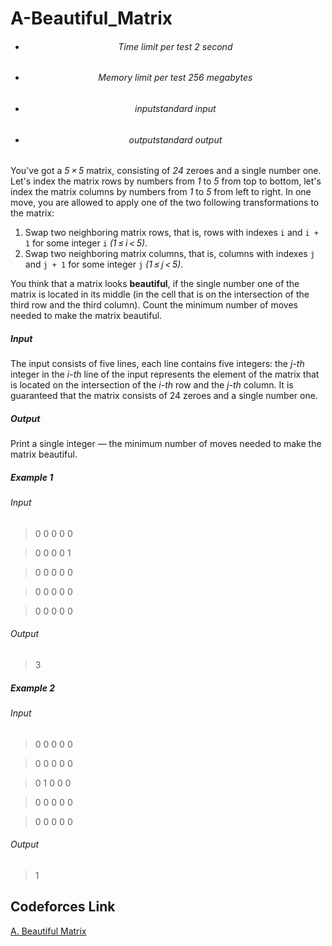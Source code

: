 # A-Beautiful_Matrix

- <h6> <center> Time limit per test 2 second </center> </h6>
- <h6> <center> Memory limit per test 256 megabytes </center> </h6>
- <h6> <center> inputstandard input </center> </h6>
- <h6> <center>outputstandard output </center> </h6>

You've got a *5 × 5* matrix, consisting of *24* zeroes and a single number one. Let's index the matrix rows by numbers from *1* to *5* from top to bottom, 
let's index the matrix columns by numbers from *1* to *5* from left to right. 
In one move, you are allowed to apply one of the two following transformations to the matrix:

1. Swap two neighboring matrix rows, that is, rows with indexes `i` and `i + 1` for some integer `i` *(1 ≤ i < 5)*.
2. Swap two neighboring matrix columns, that is, columns with indexes `j` and `j + 1` for some integer `j` *(1 ≤ j < 5)*.

You think that a matrix looks **beautiful**, if the single number one of the matrix is located in its middle (in the cell that is on the intersection of the third row and the third column). Count the minimum number of moves needed to make the matrix beautiful.
<h5>Input</h5>

The input consists of five lines, each line contains five integers: the *j-th* integer in the *i-th* line of the input 
represents the element of the matrix that is located on the intersection of the *i-th* row and the *j-th* column. 
It is guaranteed that the matrix consists of 24 zeroes and a single number one.
<h5>Output</h5>

Print a single integer — the minimum number of moves needed to make the matrix beautiful.

<h5>Example 1</h5>

<h6>Input</h6>

>0 0 0 0 0

>0 0 0 0 1

>0 0 0 0 0

>0 0 0 0 0

>0 0 0 0 0



<h6>Output</h6>

>3

<h5>Example 2</h5>

<h6>Input</h6>

>0 0 0 0 0

>0 0 0 0 0

>0 1 0 0 0

>0 0 0 0 0

>0 0 0 0 0



<h6>Output</h6>

>1


## Codeforces Link
[A. Beautiful Matrix](https://codeforces.com/contest/263/problem/A)
